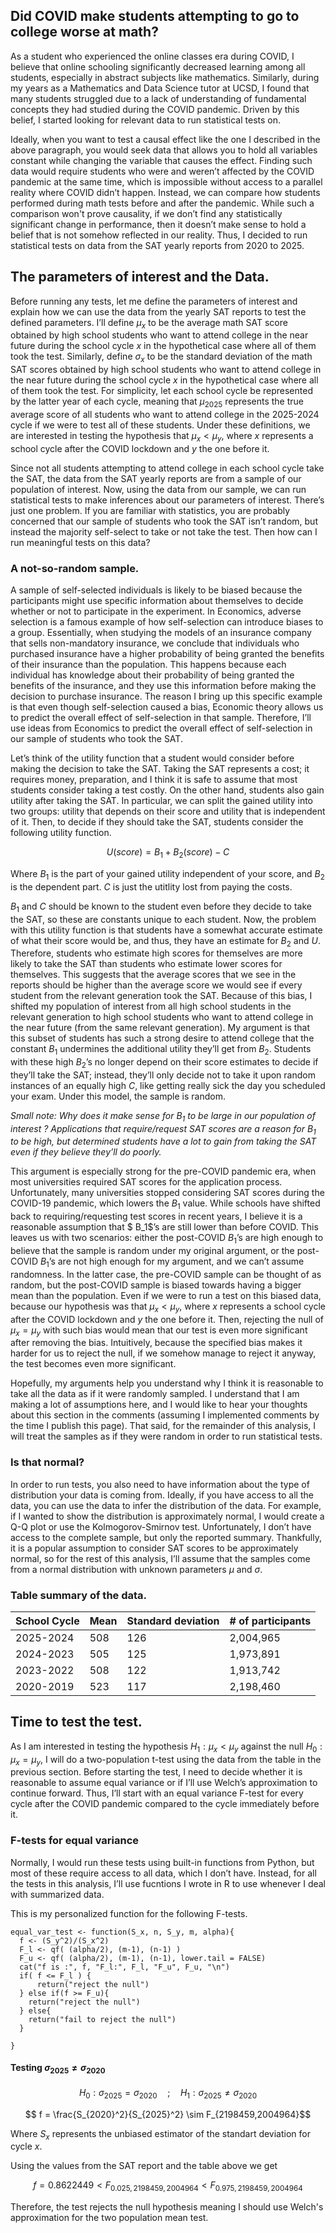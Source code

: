 ## Did COVID make students attempting to go to college worse at math?

As a student who experienced the online classes era during COVID, I believe that online schooling significantly decreased learning among all students, especially in abstract subjects like mathematics. Similarly, during my years as a Mathematics and Data Science tutor at UCSD, I found that many students struggled due to a lack of understanding of fundamental concepts they had studied during the COVID pandemic. Driven by this belief, I started looking for relevant data to run statistical tests on.

Ideally, when you want to test a causal effect like the one I described in the above paragraph, you would seek data that allows you to hold all variables constant while changing the variable that causes the effect. Finding such data would require students who were and weren’t affected by the COVID pandemic at the same time, which is impossible without access to a parallel reality where COVID didn’t happen. Instead, we can compare how students performed during math tests before and after the pandemic. While such a comparison won't prove causality, if we don’t find any statistically significant change in performance, then it doesn’t make sense to hold a belief that is not somehow reflected in our reality. Thus, I decided to run statistical tests on data from the SAT yearly reports from 2020 to 2025. 

## The parameters of interest and the Data.

Before running any tests, let me define the parameters of interest and explain how we can use the data from the yearly SAT reports to test the defined parameters. I’ll define $\mu_x$ to be the average math SAT score obtained by high school students who want to attend college in the near future during the school cycle $x$ in the hypothetical case where all of them took the test. Similarly, define $\sigma_x$ to be the standard deviation of the math SAT scores obtained by high school students who want to attend college in the near future during the school cycle $x$ in the hypothetical case where all of them took the test. For simplicity, let each school cycle be represented by the latter year of each cycle, meaning that $\mu_{2025}$ represents the true average score of all students who want to attend college in the 2025-2024 cycle if we were to test all of these students. Under these definitions, we are interested in testing the hypothesis that  $\mu_x < \mu_y$, where $x$ represents a school cycle after the COVID lockdown and $y$ the one before it. 

Since not all students attempting to attend college in each school cycle take the SAT, the data from the SAT yearly reports are from a sample of our population of interest. Now, using the data from our sample, we can run statistical tests to make inferences about our parameters of interest. There’s just one problem. If you are familiar with statistics, you are probably concerned that our sample of students who took the SAT isn’t random, but instead the majority self-select to take or not take the test. Then how can I run meaningful tests on this data?

### A not-so-random sample.

A sample of self-selected individuals is likely to be biased because the participants might use specific information about themselves to decide whether or not to participate in the experiment. In Economics, adverse selection is a famous example of how self-selection can introduce biases to a group. Essentially, when studying the models of an insurance company that sells non-mandatory insurance, we conclude that individuals who purchased insurance have a higher probability of being granted the benefits of their insurance than the population. This happens because each individual has knowledge about their probability of being granted the benefits of the insurance, and they use this information before making the decision to purchase insurance. The reason I bring up this specific example is that even though self-selection caused a bias, Economic theory allows us to predict the overall effect of self-selection in that sample. Therefore, I’ll use ideas from Economics to predict the overall effect of self-selection in our sample of students who took the SAT.

Let’s think of the utility function that a student would consider before making the decision to take the SAT. Taking the SAT represents a cost; it requires money, preparation, and I think it is safe to assume that most students consider taking a test costly. On the other hand, students also gain utility after taking the SAT. In particular, we can split the gained utility into two groups: utility that depends on their score and utility that is independent of it. Then, to decide if they should take the SAT, students consider the following utility function.

$$ U(score) = B_1 + B_2(score) - C $$

Where $B_1$ is the part of your gained utility independent of your score, and $B_2$ is the dependent part. $C$ is just the utitlity lost from paying the costs.


$B_1$ and $C$ should be known to the student even before they decide to take the SAT, so these are constants unique to each student. Now, the problem with this utility function is that students have a somewhat accurate estimate of what their score would be, and thus, they have an estimate for $B_2$ and $U$. Therefore, students who estimate high scores for themselves are more likely to take the SAT than students who estimate lower scores for themselves. This suggests that the average scores that we see in the reports should be higher than the average score we would see if every student from the relevant generation took the SAT.  Because of this bias, I shifted my population of interest from all high school students in the relevant generation to high school students who want to attend college in the near future (from the same relevant generation). My argument is that this subset of students has such a strong desire to attend college that the constant $B_1$ undermines the additional utility they’ll get from $B_2$. Students with these high $B_2$’s no longer depend on their score estimates to decide if they’ll take the SAT; instead, they’ll only decide not to take it upon random instances of an equally high $C$, like getting really sick the day you scheduled your exam. Under this model, the sample is random.

*Small note: Why does it make sense for  $B_1$ to be large  in our population of interest ? Applications that require/request SAT scores are a reason for $B_1$ to be high, but determined students have a lot to gain from taking the SAT even if they believe they’ll do poorly.*

This argument is especially strong for the pre-COVID pandemic era, when most universities required SAT scores for the application process. Unfortunately, many universities stopped considering SAT scores during the COVID-19 pandemic, which lowers the $B_1$ value. While schools have shifted back to requiring/requesting test scores in recent years, I believe it is a reasonable assumption that $ B_1$’s are still lower than before COVID. This leaves us with two scenarios: either the post-COVID $B_1$’s are high enough to believe that the sample is random under my original argument, or the post-COVID $B_1$’s are not high enough for my argument, and we can’t assume randomness. In the latter case, the pre-COVID sample can be thought of as random, but  the post-COVID sample is biased towards having a bigger mean than the population. Even if we were to run a test on this biased data, because our hypothesis was that $\mu_x < \mu_y$, where $x$ represents a school cycle after the COVID lockdown and $y$ the one before it. Then, rejecting the null of $\mu_x = \mu_y$ with such bias would mean that our test is even more significant after removing the bias. Intuitively, because the specified bias makes it harder for us to reject the null, if we somehow manage to reject it anyway, the test becomes even more significant. 

Hopefully, my arguments help you understand why I think it is reasonable to take all the data as if it were randomly sampled. I understand that I am making a lot of assumptions here, and I would like to hear your thoughts about this section in the comments (assuming I implemented comments by the time I publish this page). That said, for the remainder of this analysis, I will treat the samples as if they were random in order to run statistical tests.

### Is that normal?

In order to run tests, you also need to have information about the type of distribution your data is coming from. Ideally, if you have access to all the data, you can use the data to infer the distribution of the data. For example, if I wanted to show the distribution is approximately normal, I would create a Q-Q plot or use the Kolmogorov-Smirnov test. Unfortunately, I don’t have access to the complete sample, but only the reported summary. Thankfully, it is a popular assumption to consider SAT scores to be approximately normal, so for the rest of this analysis, I’ll assume that the samples come from a normal distribution with unknown parameters $\mu$ and $\sigma$.  

### Table summary of the data.

| School Cycle | Mean | Standard deviation | # of participants |
|--------------|------|--------------------|-------------------|
|2025-2024     |508   | 126                | 2,004,965         |
|2024-2023     |505   | 125                | 1,973,891         |
|2023-2022     |508   | 122                | 1,913,742         |
|2020-2019     |523   | 117                | 2,198,460         |


## Time to test the test.

As I am interested in testing the hypothesis $H_1 : \mu_x < \mu_y$ against the null $H_0 : \mu_x = \mu_y$, I will do a two-population t-test using the data from the table in the previous section. Before starting the test, I need to decide whether it is reasonable to assume equal variance or if I’ll use Welch’s approximation to continue forward. Thus, I’ll start with an equal variance F-test for every cycle after the COVID pandemic compared to the cycle immediately before it.

### F-tests for equal variance

Normally, I would run these tests using built-in functions from Python, but most of these require access to all data, which I don’t have. Instead, for all the tests in this analysis, I’ll use fucntions I wrote in R to use whenever I deal with summarized data.

This is my personalized function for the following F-tests. 

```
equal_var_test <- function(S_x, n, S_y, m, alpha){
  f <- (S_y^2)/(S_x^2)
  F_l <- qf( (alpha/2), (m-1), (n-1) )
  F_u <- qf( (alpha/2), (m-1), (n-1), lower.tail = FALSE)
  cat("f is :", f, "F_l:", F_l, "F_u", F_u, "\n")
  if( f <= F_l ) {
      return("reject the null")
  } else if(f >= F_u){
    return("reject the null")
  } else{
    return("fail to reject the null")
  }
  
}
```

#### Testing $\sigma_{2025} \neq \sigma_{2020}$

$$H_0 : \sigma_{2025} = \sigma_{2020} \quad ; \quad H_1: \sigma_{2025} \neq \sigma_{2020}$$

$$ f = \frac{S_{2020}^2}{S_{2025}^2} \sim F_{2198459,2004964}$$

Where $S_x$ represents the unbiased estimator of the standart deviation for cycle $x$.

Using the values from the SAT report and the table above we get

$$ f = 0.8622449 < F_{0.025,2198459,2004964} < F_{0.975,2198459,2004964} $$

Therefore, the test rejects the null hypothesis meaning I should use Welch's approximation for the two population mean test.
